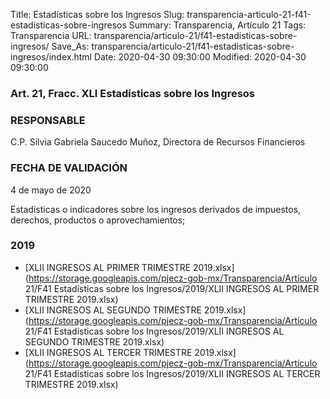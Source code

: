 Title: Estadísticas sobre los Ingresos
Slug: transparencia-articulo-21-f41-estadisticas-sobre-ingresos
Summary: Transparencia, Artículo 21
Tags: Transparencia
URL: transparencia/articulo-21/f41-estadisticas-sobre-ingresos/
Save_As: transparencia/articulo-21/f41-estadisticas-sobre-ingresos/index.html
Date: 2020-04-30 09:30:00
Modified: 2020-04-30 09:30:00


### Art. 21, Fracc. XLI Estadísticas sobre los Ingresos

### RESPONSABLE

C.P. Silvia Gabriela Saucedo Muñoz, Directora de Recursos Financieros

### FECHA DE VALIDACIÓN

4 de mayo de 2020

Estadísticas o indicadores sobre los ingresos derivados de impuestos, derechos, productos o aprovechamientos;


### 2019


* [XLII INGRESOS AL PRIMER TRIMESTRE 2019.xlsx](https://storage.googleapis.com/pjecz-gob-mx/Transparencia/Artículo 21/F41 Estadísticas sobre los Ingresos/2019/XLII INGRESOS AL PRIMER TRIMESTRE 2019.xlsx)
* [XLII INGRESOS AL SEGUNDO TRIMESTRE 2019.xlsx](https://storage.googleapis.com/pjecz-gob-mx/Transparencia/Artículo 21/F41 Estadísticas sobre los Ingresos/2019/XLII INGRESOS AL SEGUNDO TRIMESTRE 2019.xlsx)
* [XLII INGRESOS AL TERCER TRIMESTRE 2019.xlsx](https://storage.googleapis.com/pjecz-gob-mx/Transparencia/Artículo 21/F41 Estadísticas sobre los Ingresos/2019/XLII INGRESOS AL TERCER TRIMESTRE 2019.xlsx)


